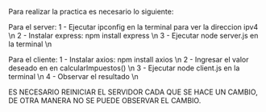 Para realizar la practica es necesario lo siguiente: 

Para el server: 
1 - Ejecutar ipconfig en la terminal para ver la direccion ipv4 \n
2 - Instalar express: npm install express \n
3 - Ejecutar node server.js en la terminal \n

Para el cliente: 
1 - Instalar axios: npm install axios \n
2 - Ingresar el valor deseado en en calcularImpuestos() \n
3 - Ejecutar node client.js en la terminal \n
4 - Observar el resultado \n

ES NECESARIO REINICIAR EL SERVIDOR CADA QUE SE HACE UN CAMBIO, DE OTRA MANERA NO SE PUEDE OBSERVAR EL CAMBIO.
